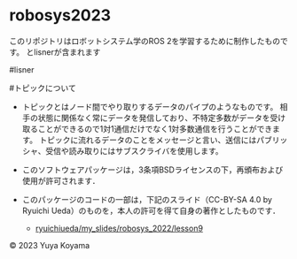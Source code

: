 # robosys2023
このリポジトリはロボットシステム学のROS 2を学習するために制作したものです。
 とlisnerが含まれます

#lisner

#トピックについて
* トピックとはノード間でやり取りするデータのパイプのようなものです。 相手の状態に関係なく常にデータを発信しており、不特定多数がデータを受け取ることができるので1対1通信だけでなく1対多数通信を行うことができます。 トピックに流れるデータのことをメッセージと言い、送信にはパブリッシャ、受信や読み取りにはサブスクライバを使用します。


* このソフトウェアパッケージは，3条項BSDライセンスの下，再頒布および使用が許可されます．
* このパッケージのコードの一部は，下記のスライド（CC-BY-SA 4.0 by Ryuichi Ueda）のものを，本人の許可を得て自身の著作としたものです．
  * [ryuichiueda/my_slides/robosys_2022/lesson9](https://github.com/ryuichiueda/my_slides/blob/master/robosys_2022/lesson9.md)

© 2023 Yuya Koyama
